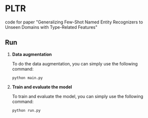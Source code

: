 # PLTR
code for paper "Generalizing Few-Shot Named Entity Recognizers to Unseen Domains with Type-Related Features"
## Run
1. **Data augmentation**
   
   To do the data augmentation, you can simply use the following command:
   
   ```python main.py```
   
2. **Train and evaluate the model**

	To train and evaluate the model, you can simply use the following command:
   
   ```python run.py```